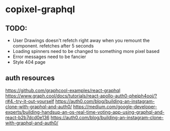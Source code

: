 # copixel-graphql

## TODO:
- User Drawings doesn't refetch right away when you remount the component. refetches after 5 seconds
- Loading spinners need to be changed to something more pixel based
- Error messages need to be fancier
- Style 404 page

## auth resources
https://github.com/graphcool-examples/react-graphql
https://www.graph.cool/docs/tutorials/react-apollo-auth0-pheiph4ooj/?r#4.-try-it-out-yourself
https://auth0.com/blog/building-an-instagram-clone-with-graphql-and-auth0/
https://medium.com/google-developer-experts/building-handsup-an-os-real-time-voting-app-using-graphql-and-react-b2b7dcd0e136
https://auth0.com/blog/building-an-instagram-clone-with-graphql-and-auth0/
